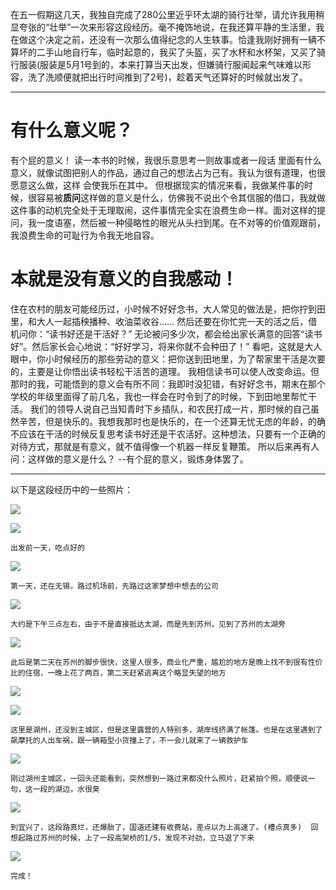 在五一假期这几天，我独自完成了280公里近乎环太湖的骑行壮举，请允许我用稍显夸张的“壮举”一次来形容这段经历。毫不掩饰地说，在我还算平静的生活里，我在做这个决定之前，还没有一次那么值得纪念的人生轶事。恰逢我刚好拥有一辆不算坏的二手山地自行车，临时起意的，我买了头盔，买了水杯和水杯架，又买了骑行服装(服装是5月1号到的，本来打算当天出发，但嫌骑行服闻起来气味难以形容，洗了洗顺便就把出行时间推到了2号)，趁着天气还算好的时候就出发了。

***
# 有什么意义呢？
有个屁的意义！
读一本书的时候，我很乐意思考一则故事或者一段话 里面有什么意义，就像试图把别人的作品，通过自己的想法占为己有。我认为很有道理，也很愿意这么做，这样 会使我乐在其中。
但根据现实的情况来看，我做某件事的时候，很容易被**质问**这样做的意义是什么，仿佛我不说出个令其信服的借口，我就做这件事的动机完全处于无理取闹，这件事情完全实在浪费生命一样。面对这样的提问，我一度语塞，然后被一种侵略性的眼光从头扫到尾。在不对等的价值观跟前，我浪费生命的可耻行为令我无地自容。

# 本就是没有意义的自我感动！
住在农村的朋友可能经历过，小时候不好好念书，大人常见的做法是，把你拧到田里，和大人一起插秧播种、收油菜收谷…… 然后还要在你忙完一天的活之后，借机问你：“读书好还是干活好？” 无论被问多少次，都会给出家长满意的回答“读书好”。然后家长会心地说：“好好学习，将来你就不会种田了！” 
看吧，这就是大人眼中，你小时候经历的那些劳动的意义：把你送到田地里，为了帮家里干活是次要的，主要是让你悟出读书轻松干活苦的道理。
我相信读书可以使人改变命运。但那时的我，可能悟到的意义会有所不同：我即时没犯错，有好好念书，期末在那个学校的年级里面得了前几名，我也一样会在时令到了的时候，下到田地里帮忙干活。
我们的领导人说自己当知青时下乡插队，和农民打成一片，那时候的自己虽然辛苦，但是快乐的。我想我那时也是快乐的，在一个还算无忧无虑的年龄，的确不应该在干活的时候反复思考读书好还是干农活好。这种想法，只要有一个正确的对待方式，那就是有意义，就不值得像一个机器一样反复鞭策。
所以后来再有人问：这样做的意义是什么？
--有个屁的意义，锻炼身体罢了。

***
以下是这段经历中的一些照片：

![](images/1.jpg)

![](images/2.jpg)

`出发前一天，吃点好的`



![](images/3.jpg)

`第一天，还在无锡，路过机场前，先路过这家梦想中想去的公司`



![](images/4.jpg)

`大约是下午三点左右，由于不是直接抵达太湖，而是先到苏州，见到了苏州的太湖旁`



![](images/5.jpg)

`此后是第二天在苏州的脚步很快，这里人很多，商业化严重，尴尬的地方是晚上找不到很有性价比的住宿，一晚上花了两百，第二天赶紧逃离这个略显失望的地方`



![](images/6.jpg)

![](images/7.jpg)

`这里是湖州，还没到主城区，但是这里露营的人特别多，湖岸线挤满了帐篷。也是在这里遇到了飙摩托的人出车祸，跟一辆箱型小货撞上了，不一会儿就来了一辆救护车`



![](images/8.jpg)

`刚过湖州主城区，一回头还能看到，突然想到一路过来都没什么照片，赶紧拍个照，顺便说一句，这一段的湖边，水很臭`



![](images/10.jpg)

`到宜兴了，这段路真烂，还爆胎了，国道还建有收费站，差点以为上高速了。(槽点真多)  回想起路过苏州的时候，上了一段高架桥的1/5，发现不对劲，立马退了下来`



![](images/11.jpg)

`完成！`
